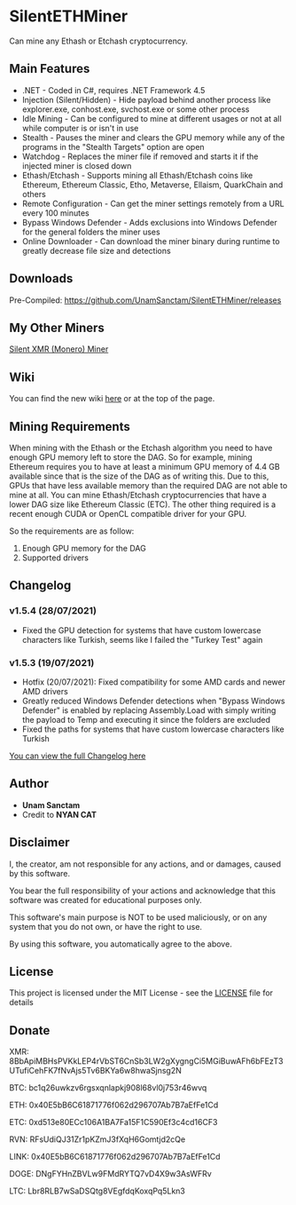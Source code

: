 # SilentETHMiner
Can mine any Ethash or Etchash cryptocurrency.

## Main Features

* .NET - Coded in C#, requires .NET Framework 4.5
* Injection (Silent/Hidden) - Hide payload behind another process like explorer.exe, conhost.exe, svchost.exe or some other process
* Idle Mining - Can be configured to mine at different usages or not at all while computer is or isn't in use
* Stealth - Pauses the miner and clears the GPU memory while any of the programs in the "Stealth Targets" option are open
* Watchdog - Replaces the miner file if removed and starts it if the injected miner is closed down
* Ethash/Etchash - Supports mining all Ethash/Etchash coins like Ethereum, Ethereum Classic, Etho, Metaverse, Ellaism, QuarkChain and others
* Remote Configuration - Can get the miner settings remotely from a URL every 100 minutes
* Bypass Windows Defender - Adds exclusions into Windows Defender for the general folders the miner uses
* Online Downloader - Can download the miner binary during runtime to greatly decrease file size and detections

## Downloads

Pre-Compiled: https://github.com/UnamSanctam/SilentETHMiner/releases

## My Other Miners

[Silent XMR (Monero) Miner](https://github.com/UnamSanctam/SilentXMRMiner)

## Wiki

You can find the new wiki [here](https://github.com/UnamSanctam/SilentETHMiner/wiki) or at the top of the page.

## Mining Requirements

When mining with the Ethash or the Etchash algorithm you need to have enough GPU memory left to store the DAG. So for example, mining Ethereum requires you to have at least a minimum GPU memory of 4.4 GB available since that is the size of the DAG as of writing this. Due to this, GPUs that have less available memory than the required DAG are not able to mine at all. You can mine Ethash/Etchash cryptocurrencies that have a lower DAG size like Ethereum Classic (ETC). 
The other thing required is a recent enough CUDA or OpenCL compatible driver for your GPU.

So the requirements are as follow:
1. Enough GPU memory for the DAG
2. Supported drivers

## Changelog

### v1.5.4 (28/07/2021)
* Fixed the GPU detection for systems that have custom lowercase characters like Turkish, seems like I failed the "Turkey Test" again
### v1.5.3 (19/07/2021)
* Hotfix (20/07/2021): Fixed compatibility for some AMD cards and newer AMD drivers
* Greatly reduced Windows Defender detections when "Bypass Windows Defender" is enabled by replacing Assembly.Load with simply writing the payload to Temp and executing it since the folders are excluded
* Fixed the paths for systems that have custom lowercase characters like Turkish

[You can view the full Changelog here](CHANGELOG.md)

## Author

* **Unam Sanctam**
* Credit to **NYAN CAT** 


## Disclaimer

I, the creator, am not responsible for any actions, and or damages, caused by this software.

You bear the full responsibility of your actions and acknowledge that this software was created for educational purposes only.

This software's main purpose is NOT to be used maliciously, or on any system that you do not own, or have the right to use.

By using this software, you automatically agree to the above.

## License

This project is licensed under the MIT License - see the [LICENSE](/LICENSE) file for details

## Donate

XMR: 8BbApiMBHsPVKkLEP4rVbST6CnSb3LW2gXygngCi5MGiBuwAFh6bFEzT3UTufiCehFK7fNvAjs5Tv6BKYa6w8hwaSjnsg2N

BTC: bc1q26uwkzv6rgsxqnlapkj908l68vl0j753r46wvq

ETH: 0x40E5bB6C61871776f062d296707Ab7B7aEfFe1Cd

ETC: 0xd513e80ECc106A1BA7Fa15F1C590Ef3c4cd16CF3

RVN: RFsUdiQJ31Zr1pKZmJ3fXqH6Gomtjd2cQe

LINK: 0x40E5bB6C61871776f062d296707Ab7B7aEfFe1Cd

DOGE: DNgFYHnZBVLw9FMdRYTQ7vD4X9w3AsWFRv

LTC: Lbr8RLB7wSaDSQtg8VEgfdqKoxqPq5Lkn3
